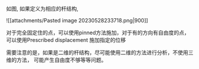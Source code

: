 如图, 如果定义为相应的杆结构, 

![[attachments/Pasted image 20230528233718.png|900]]

对于完全固定住的点，可以使用pinned方法施加，对于有的方向有自由度的点，可以使用Prescribed displacement 施加指定的位移

需要注意的是，如果是二维的杆结构，尽可能使用二维的方法进行分析，不使用三维的方法， 可能产生自由度不够等等问题。

